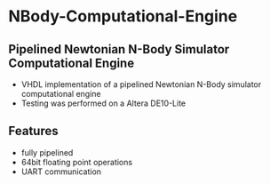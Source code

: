 # NBody-Computational-Engine

Pipelined Newtonian N-Body Simulator Computational Engine
---------------------------------------------------------

- VHDL implementation of a pipelined Newtonian N-Body simulator computational engine
- Testing was performed on a Altera DE10-Lite 

Features
--------
- fully pipelined
- 64bit floating point operations
- UART communication
